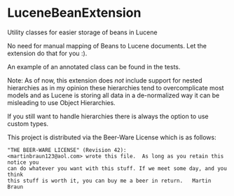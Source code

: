 LuceneBeanExtension
===================

Utility classes for easier storage of beans in Lucene

No need for manual mapping of Beans to Lucene documents.
Let the extension do that for you :).

An example of an annotated class can be found in the tests.

Note: As of now, this extension does _not_ include support for nested hierarchies
as in my opinion these hierarchies tend to overcomplicate most models
and as Lucene is storing all data in a de-normalized way it can be misleading
to use Object Hierarchies.

If you still want to handle hierarchies there is always the option to use custom types.

This project is distributed via the Beer-Ware License which is as follows:

	"THE BEER-WARE LICENSE" (Revision 42):
	<martinbraun123@aol.com> wrote this file.  As long as you retain this notice you
	can do whatever you want with this stuff. If we meet some day, and you think
	this stuff is worth it, you can buy me a beer in return.   Martin Braun

